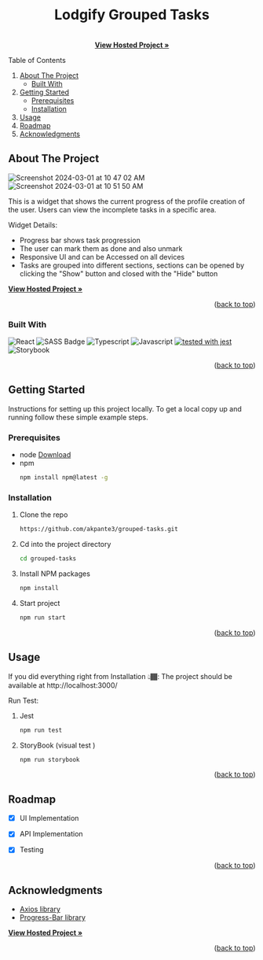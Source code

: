 
<a name="readme-top"></a>



<!-- PROJECT LOGO -->
<br />
<div align="center">
  <h1 align="center"> Lodgify Grouped Tasks</h1>
  <p align="center">
    <br />
    <a href="https://profile-creation-iota.vercel.app/"><strong>View Hosted Project »</strong></a>
    <br />
  </p>
</div>



<!-- TABLE OF CONTENTS -->
  <summary>Table of Contents</summary>
  <ol>
    <li>
      <a href="#about-the-project">About The Project</a>
      <ul>
        <li><a href="#built-with">Built With</a></li>
      </ul>
    </li>
    <li>
      <a href="#getting-started">Getting Started</a>
      <ul>
        <li><a href="#prerequisites">Prerequisites</a></li>
        <li><a href="#installation">Installation</a></li>
      </ul>
    </li>
    <li><a href="#usage">Usage</a></li>
    <li><a href="#roadmap">Roadmap</a></li>
    <li><a href="#acknowledgments">Acknowledgments</a></li>
  </ol>




<!-- ABOUT THE PROJECT -->
## About The Project

![Screenshot 2024-03-01 at 10 47 02 AM](https://github.com/akpante3/profile-creation/assets/37974813/76160316-7184-49ce-a5a3-05a4d83212c7)
![Screenshot 2024-03-01 at 10 51 50 AM](https://github.com/akpante3/profile-creation/assets/37974813/3040f724-c6b8-4ad9-a0d2-824f55a116b9)


This is a widget that shows the current progress of the profile creation of the user. Users can view the incomplete tasks in a specific area.

Widget Details:
* Progress bar shows task progression
* The user can mark them as done and also unmark
* Responsive UI and can be Accessed on all devices
* Tasks are grouped into different sections, sections can be opened by clicking the "Show" button and closed with the "Hide" button 

<a href="https://profile-creation-iota.vercel.app/"><strong>View Hosted Project »</strong></a>

<p align="right">(<a href="#readme-top">back to top</a>)</p>



### Built With

![React](https://img.shields.io/badge/-React-61DBFB?style=for-the-badge&labelColor=black&logo=react&logoColor=61DBFB)
![SASS Badge](https://img.shields.io/badge/Sass-CC6699?style=for-the-badge&logo=sass&logoColor=white)
![Typescript](https://img.shields.io/badge/Typescript-007acc?style=for-the-badge&labelColor=black&logo=typescript&logoColor=007acc)
![Javascript](https://img.shields.io/badge/Javascript-F0DB4F?style=for-the-badge&labelColor=black&logo=javascript&logoColor=F0DB4F)
[![tested with jest](https://img.shields.io/badge/tested_with-jest-99424f.svg?logo=jest)](https://github.com/jestjs/jest)
![Storybook](https://cdn.jsdelivr.net/gh/storybookjs/brand@main/badge/badge-storybook.svg)



<p align="right">(<a href="#readme-top">back to top</a>)</p>



<!-- GETTING STARTED -->
## Getting Started

Instructions for setting up this project locally.
To get a local copy up and running follow these simple example steps.

### Prerequisites
* node <a href="https://nodejs.org/en">Download</a>
* npm
  ```sh
  npm install npm@latest -g
  ```

### Installation

1. Clone the repo
     ```sh
     https://github.com/akpante3/grouped-tasks.git
     ```
2. Cd into the project directory
     ```sh
     cd grouped-tasks
     ```
3. Install NPM packages
     ```sh
     npm install
     ```
4. Start project
     ```sh
     npm run start
     ```

<p align="right">(<a href="#readme-top">back to top</a>)</p>



<!-- USAGE EXAMPLES -->
## Usage
If you did everything right from Installation 👆🏾: The project should be available at http://localhost:3000/
 
Run Test: 
1. Jest
   ```sh
   npm run test
   ```
2. StoryBook (visual test )
   ```sh
   npm run storybook
   ```

<p align="right">(<a href="#readme-top">back to top</a>)</p>



<!-- ROADMAP -->
## Roadmap

- [x] UI Implementation
- [x] API Implementation 
- [x] Testing


<p align="right">(<a href="#readme-top">back to top</a>)</p>


<!-- ACKNOWLEDGMENTS -->
## Acknowledgments

* [Axios library](https://www.npmjs.com/package/axios)
* [Progress-Bar library](https://www.npmjs.com/package/@ramonak/react-progress-bar)

<a href="https://profile-creation-iota.vercel.app/"><strong>View Hosted Project »</strong></a>


<p align="right">(<a href="#readme-top">back to top</a>)</p>


